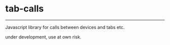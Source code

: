 # tab-calls
-----------

Javascript library for calls between devices and tabs etc.

under development, use at own risk.



